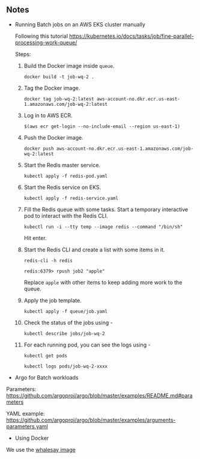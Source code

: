 ## Notes

- Running Batch jobs on an AWS EKS cluster manually 
    
  Following this tutorial https://kubernetes.io/docs/tasks/job/fine-parallel-processing-work-queue/
  
  Steps:
  
  1. Build the Docker image inside `queue`.
    
     `docker build -t job-wq-2 .`  

  2. Tag the Docker image. 
  
     `docker tag job-wq-2:latest aws-account-no.dkr.ecr.us-east-1.amazonaws.com/job-wq-2:latest`
     
  3. Log in to AWS ECR.
  
     `$(aws ecr get-login --no-include-email --region us-east-1)`
  
  4. Push the Docker image. 
  
     `docker push aws-account-no.dkr.ecr.us-east-1.amazonaws.com/job-wq-2:latest`
     
  5. Start the Redis master service. 
  
        `kubectl apply -f redis-pod.yaml`
        
  6. Start the Redis service on EKS. 
  
     `kubectl apply -f redis-service.yaml`
     
  7. Fill the Redis queue with some tasks. Start a temporary interactive pod to interact 
     with the Redis CLI. 
  
     `kubectl run -i --tty temp --image redis --command "/bin/sh"`

     Hit enter.
      
  8. Start the Redis CLI and create a list with some items in it. 
       
        `redis-cli -h redis`
     
        `redis:6379> rpush job2 "apple"`
        
     Replace `apple` with other items to keep adding more work to the queue. 
     
  9. Apply the job template.
  
        `kubectl apply -f queue/job.yaml`
        
  10. Check the status of the jobs using -  
  
        `kubectl describe jobs/job-wq-2` 
 
  11. For each running pod, you can see the logs using -
        
        `kubectl get pods`
  
        `kubectl logs pods/job-wq-2-xxxx`
        
        
- Argo for Batch workloads

Parameters:  https://github.com/argoproj/argo/blob/master/examples/README.md#parameters

YAML example: https://github.com/argoproj/argo/blob/master/examples/arguments-parameters.yaml


- Using Docker 

We use the [whalesay image](https://hub.docker.com/r/docker/whalesay/)